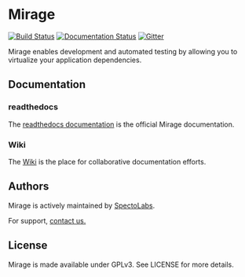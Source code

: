 Mirage
======

[![Build Status](https://travis-ci.org/SpectoLabs/mirage.png?branch=master)](https://travis-ci.org/SpectoLabs/mirage)
[![Documentation Status](https://readthedocs.org/projects/mirage/badge/?version=latest)](http://mirage.readthedocs.org/en/latest/?badge=latest)
[![Gitter](https://badges.gitter.im/Join%20Chat.svg)](https://gitter.im/SpectoLabs/mirage?utm_source=badge&utm_medium=badge&utm_campaign=pr-badge&utm_content=body_badge)

Mirage enables development and automated testing by allowing you to virtualize your application dependencies.


## Documentation

### readthedocs

The [readthedocs documentation](<http://mirage.readthedocs.org/en/latest/?badge=latest/>) is the official Mirage documentation.

### Wiki

The [Wiki](https://github.com/SpectoLabs/mirage/wiki) is the place for collaborative documentation efforts.

## Authors

Mirage is actively maintained by [SpectoLabs](http://specto.io).

For support, [contact us.](mailto:contact@specto.io)

## License

Mirage is made available under GPLv3. See LICENSE for more details.
